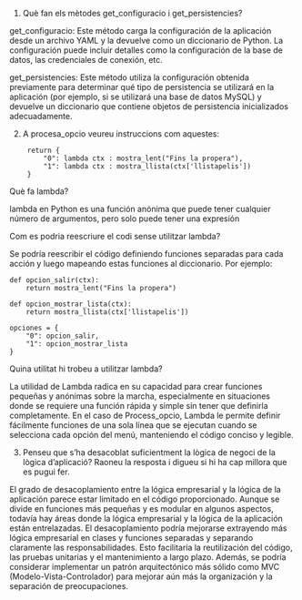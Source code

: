 1. Què fan els mètodes get_configuracio i get_persistencies?

get_configuracio: Este método carga la configuración de la aplicación desde un archivo YAML y la devuelve como un diccionario de Python. La configuración puede incluir detalles como la configuración de la base de datos, las credenciales de conexión, etc.

get_persistencies: Este método utiliza la configuración obtenida previamente para determinar qué tipo de persistencia se utilizará en la aplicación (por ejemplo, si se utilizará una base de datos MySQL) y devuelve un diccionario que contiene objetos de persistencia inicializados adecuadamente.

2. A procesa_opcio veureu instruccions com aquestes:


        return {
            "0": lambda ctx : mostra_lent("Fins la propera"),
            "1": lambda ctx : mostra_llista(ctx['llistapelis'])
        }

Què fa lambda?

lambda en Python es una función anónima que puede tener cualquier número de argumentos, pero solo puede tener una expresión

Com es podria reescriure el codi sense utilitzar lambda? 

Se podría reescribir el código definiendo funciones separadas para cada acción y luego mapeando estas funciones al diccionario. Por ejemplo:

    def opcion_salir(ctx):
        return mostra_lent("Fins la propera")

    def opcion_mostrar_lista(ctx):
        return mostra_llista(ctx['llistapelis'])

    opciones = {
        "0": opcion_salir,
        "1": opcion_mostrar_lista
    }

Quina utilitat hi trobeu a utilitzar lambda?

La utilidad de Lambda radica en su capacidad para crear funciones pequeñas y anónimas sobre la marcha, especialmente en situaciones donde se requiere una función rápida y simple sin tener que definirla completamente. En el caso de Process_opcio, Lambda le permite definir fácilmente funciones de una sola línea que se ejecutan cuando se selecciona cada opción del menú, manteniendo el código conciso y legible.

3. Penseu que s’ha desacoblat suficientment la lògica de negoci de la lògica d’aplicació? Raoneu la resposta i digueu si hi ha cap millora que es pugui fer. 


El grado de desacoplamiento entre la lógica empresarial y la lógica de la aplicación parece estar limitado en el código proporcionado. Aunque se divide en funciones más pequeñas y es modular en algunos aspectos, todavía hay áreas donde la lógica empresarial y la lógica de la aplicación están entrelazadas.
El desacoplamiento podría mejorarse extrayendo más lógica empresarial en clases y funciones separadas y separando claramente las responsabilidades. Esto facilitaría la reutilización del código, las pruebas unitarias y el mantenimiento a largo plazo. Además, se podría considerar implementar un patrón arquitectónico más sólido como MVC (Modelo-Vista-Controlador) para mejorar aún más la organización y la separación de preocupaciones.